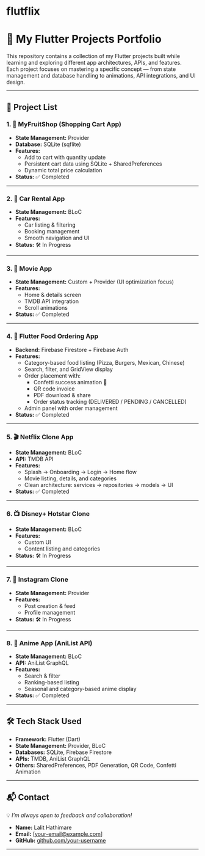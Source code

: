 # flutflix

# 🚀 My Flutter Projects Portfolio

This repository contains a collection of my Flutter projects built while learning and exploring different app architectures, APIs, and features.  
Each project focuses on mastering a specific concept — from state management and database handling to animations, API integrations, and UI design.

---

## 📂 Project List

### 1. **🍕 MyFruitShop (Shopping Cart App)**
- **State Management:** Provider
- **Database:** SQLite (sqflite)
- **Features:**
  - Add to cart with quantity update
  - Persistent cart data using SQLite + SharedPreferences
  - Dynamic total price calculation
- **Status:** ✅ Completed

---

### 2. **🚗 Car Rental App**
- **State Management:** BLoC
- **Features:**
  - Car listing & filtering
  - Booking management
  - Smooth navigation and UI
- **Status:** 🛠 In Progress

---

### 3. **🎥 Movie App**
- **State Management:** Custom + Provider (UI optimization focus)
- **Features:**
  - Home & details screen
  - TMDB API integration
  - Scroll animations
- **Status:** ✅ Completed

---

### 4. **🍔 Flutter Food Ordering App**
- **Backend:** Firebase Firestore + Firebase Auth
- **Features:**
  - Category-based food listing (Pizza, Burgers, Mexican, Chinese)
  - Search, filter, and GridView display
  - Order placement with:
    - Confetti success animation 🎉
    - QR code invoice
    - PDF download & share
    - Order status tracking (DELIVERED / PENDING / CANCELLED)
  - Admin panel with order management
- **Status:** ✅ Completed

---

### 5. **🎬 Netflix Clone App**
- **State Management:** BLoC
- **API:** TMDB API
- **Features:**
  - Splash → Onboarding → Login → Home flow
  - Movie listing, details, and categories
  - Clean architecture: services → repositories → models → UI
- **Status:** ✅ Completed

---

### 6. **📺 Disney+ Hotstar Clone**
- **State Management:** BLoC
- **Features:**
  - Custom UI
  - Content listing and categories
- **Status:** 🛠 In Progress

---

### 7. **📸 Instagram Clone**
- **State Management:** Provider
- **Features:**
  - Post creation & feed
  - Profile management
- **Status:** 🛠 In Progress

---

### 8. **🎌 Anime App (AniList API)**
- **State Management:** BLoC
- **API:** AniList GraphQL
- **Features:**
  - Search & filter
  - Ranking-based listing
  - Seasonal and category-based anime display
- **Status:** ✅ Completed

---

## 🛠 Tech Stack Used
- **Framework:** Flutter (Dart)
- **State Management:** Provider, BLoC
- **Databases:** SQLite, Firebase Firestore
- **APIs:** TMDB, AniList GraphQL
- **Others:** SharedPreferences, PDF Generation, QR Code, Confetti Animation

---

## 📬 Contact
💡 *I’m always open to feedback and collaboration!*

- **Name:** Lalit Hathimare  
- **Email:** [your-email@example.com]  
- **GitHub:** [github.com/your-username](https://github.com/your-username)  

---
